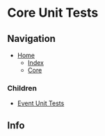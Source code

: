 # Core Unit Tests

## Navigation

* [Home](/README.md)
	* [Index](/docs/Index.md)
	* [Core](/src/Core/README.md)

### Children

* [Event Unit Tests](/src/CoreUnitTests/Event/README.md)

## Info